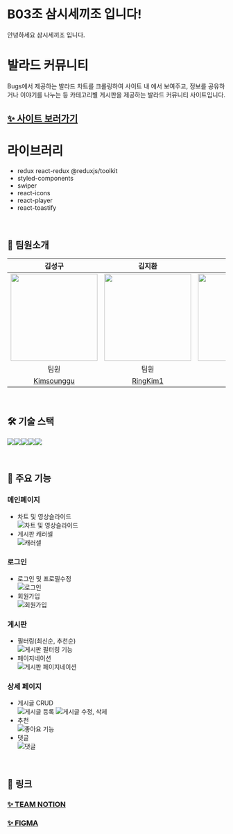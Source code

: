 # B03조 삼시세끼조 입니다!

안녕하세요 삼시세끼조 입니다.

# 발라드 커뮤니티

Bugs에서 제공하는 발라드 차트를 크롤링하여 사이트 내 에서 보여주고,
정보를 공유하거나 이야기를 나누는 등 카테고리별 게시판을 제공하는 발라드 커뮤니티 사이트입니다.

## [✨ 사이트 보러가기](https://ballad-community-sandy.vercel.app/)

# 라이브러리

- redux react-redux @reduxjs/toolkit
- styled-components
- swiper
- react-icons
- react-player
- react-toastify

<br />

## 👥 팀원소개

|                                  김성구                                  |                                 김지환                                 |                                김형빈                                |                                염경원                                |                                 주현우                                  |
| :----------------------------------------------------------------------: | :--------------------------------------------------------------------: | :------------------------------------------------------------------: | :------------------------------------------------------------------: | :---------------------------------------------------------------------: |
| <img src="https://avatars.githubusercontent.com/Kimsounggu" width="200"> | <img src="https://avatars.githubusercontent.com/RingKim1" width="200"> | <img src="https://avatars.githubusercontent.com/hb9901" width="200"> | <img src="https://avatars.githubusercontent.com/YCDM03" width="200"> | <img src="https://avatars.githubusercontent.com/HyunwooJu" width="200"> |
|                                   팀원                                   |                                  팀원                                  |                                부리더                                |                                 팀원                                 |                                  리더                                   |
|               [Kimsounggu](https://github.com/Kimsounggu)                |                [RingKim1](https://github.com/RingKim1)                 |                 [hb9901](https://github.com/hb9901)                  |                 [YCDM03](https://github.com/YCDM03)                  |                [HyunwooJu](https://github.com/HyunwooJu)                |

<br />

## 🛠️ 기술 스택

<img src="https://img.shields.io/badge/yarn-%232C8EBB?style=for-the-badge&logo=yarn&logoColor=white"><img src="https://img.shields.io/badge/REACT-%2361DAFB?style=for-the-badge&logo=REACT&logoColor=white"><img src="https://img.shields.io/badge/REDUX-%23764ABC?style=for-the-badge&logo=REDUX&logoColor=white"><img src="https://img.shields.io/badge/styledcomponents-%23DB7093?style=for-the-badge&logo=styledcomponents&logoColor=white"><img src="https://img.shields.io/badge/swiper-%236332F6?style=for-the-badge&logo=swiper&logoColor=white">

<br />

## 📝 주요 기능

### 메인페이지

- 차트 및 영상슬라이드<br />
  ![차트 및 영상슬라이드](https://github.com/B03-group/Ballad-Community/assets/164147591/dcf65a12-5ff9-4380-bc16-d603d58f23f2)
- 게시판 캐러셀<br />
  ![캐러셀](https://github.com/B03-group/Ballad-Community/assets/164147591/1a5923e8-2322-4d73-abb1-0a4035e77894)


### 로그인

- 로그인 및 프로필수정<br />
  ![로그인](https://github.com/B03-group/Ballad-Community/assets/164147591/e9c72157-0ea6-4bb9-9efd-ed64faba024c)
- 회원가입<br />
  ![회원가입](https://github.com/B03-group/Ballad-Community/assets/164147591/f5fd7094-c970-4662-ba4e-e1f06501168e)

### 게시판

- 필터링(최신순, 추천순)<br />
  ![게시판 필터링 기능](https://github.com/B03-group/Ballad-Community/assets/131237911/d137e5f0-6aa1-463d-af97-7a0d3e2fa5df)
- 페이지네이션<br />
  ![게시판 페이지네이션](https://github.com/B03-group/Ballad-Community/assets/131237911/f70b9463-ca65-4fe4-b112-f4adeaa3b481)

### 상세 페이지

- 게시글 CRUD<br />
  ![게시글 등록](https://github.com/B03-group/Ballad-Community/assets/131237911/5f87473d-dc1d-41da-9337-4d49c15c35cb)
  ![게시글 수정, 삭제](https://github.com/B03-group/Ballad-Community/assets/131237911/99321a67-e825-4307-a823-bb5a6e6e19f2)
- 추천<br />
  ![좋아요 기능](https://github.com/B03-group/Ballad-Community/assets/131237911/c5fa5c72-f90e-4293-86db-278354ab8196)
- 댓글<br />
  ![댓글](https://github.com/B03-group/Ballad-Community/assets/131237911/c6621107-4c14-49fa-aeb6-94c9d98970fb)

<br />

## 🔗 링크

### [✨ TEAM NOTION](https://www.notion.so/teamsparta/B03-207ac11987a14da99a4b442ad84bf386)

### [✨ FIGMA](https://www.figma.com/design/Bk7hMPbMn1kO4eVmn0xiTg/Figma-basics?node-id=1669-162202&t=U4y7VwjE9fQldf03-0)

<br />
